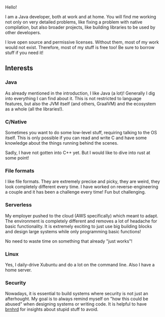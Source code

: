 Hello!

I am a Java developer, both at work and at home.
You will find me working not only on very detailed problems, like fixing a problem with native compilation, but also broader projects, like building libraries to be used by other developers.

I love open source and permissive licenses.
Without them, most of my work would not exist.
Therefore, most of my stuff is free too!
Be sure to borrow stuff if you need it!



## Interests


### Java
As already mentioned in the introduction, I like Java (a lot)!
Generally I dig into everything I can find about it.
This is not restricted to language features, but also the JVM itself (and others, GraalVM) and the ecosystem as a whole (all the libraries!).

### C/Native
Sometimes you want to do some low-level stuff, requiring talking to the OS itself.
This is only possible if you can read and write C and have some knowledge about the things running behind the scenes.

Sadly, I have not gotten into C++ yet. But I would like to dive into rust at some point!


### File formats
I like file formats. They are extremely precise and picky, they are weird, they look completely different every time.
I have worked on reverse-engineering a couple and it has been a challenge every time! Fun but challenging. 

### Serverless
My employer pushed to the cloud (AWS specifically) which meant to adapt.
The environment is completely different and removes a lot of headache for basic functionality.
It is extremely exciting to just use big building blocks and design large systems while only programming basic functions!

No need to waste time on something that already "just works"!


### Linux
Yes, I daily-drive Xubuntu and do a lot on the command line. Also I have a home server.


### Security
Nowadays, it is essential to build systems where security is not just an afterhought.
My goal is to always remind myself on "how this could be abused" when designing systems or writing code.
It is helpful to have [brnhrd](https://github.com/brnhrd/) for insights about stupid stuff to avoid.

